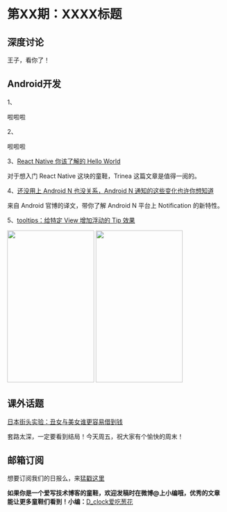 # 第XX期：XXXX标题

## 深度讨论

[]()

王子，看你了！

## Android开发

1、[]()

啦啦啦

2、[]()

啦啦啦

3、[React Native 你该了解的 Hello World](http://mp.weixin.qq.com/s?__biz=MzAxNjI3MDkzOQ==&mid=2654472590&idx=1&sn=6a0cb6d768b4bbb572cfc8d2577be980&scene=1&srcid=0707R59oLIPuI55KGEwAMow2#wechat_redirect)

对于想入门 React Native 这块的童鞋，Trinea 这篇文章是值得一阅的。

4、[还没用上 Android N 也没关系，Android N 通知的这些变化也许你想知道](https://zhuanlan.zhihu.com/p/21517538)

来自 Android 官博的译文，带你了解 Android N 平台上 Notification 的新特性。

5、[tooltips：给特定 View 增加浮动的 Tip 效果](https://github.com/tomergoldst/tooltips)

<img src="https://cloud.githubusercontent.com/assets/19874536/16546659/485f29ba-415a-11e6-898d-c880e4b643b6.gif" width="200" height="350"/> <img src="https://cloud.githubusercontent.com/assets/19874536/16546707/9b891816-415b-11e6-9be6-735a5649f1d7.gif" width="200" height="350"/>

## 课外话题

[日本街头实验：丑女与美女谁更容易借到钱](http://www.miaopai.com/show/3KWaIdDFqsfXWkxCltImNg__.htm)

套路太深，一定要看到结局！今天周五，祝大家有个愉快的周末！


## 邮箱订阅

想要订阅我们的日报么，来[猛戳这里](http://list.qq.com/cgi-bin/qf_invite?id=d469993d2c888e971c0fbb2309c4d84256968386b126b967)

**如果你是一个爱写技术博客的童鞋，欢迎发稿时在微博@上小编哦，优秀的文章能让更多童鞋们看到！小编：**[D_clock爱吃葱花](http://weibo.com/2480694892/profile?rightmod=1&wvr=6&mod=personinfo&is_all=1)